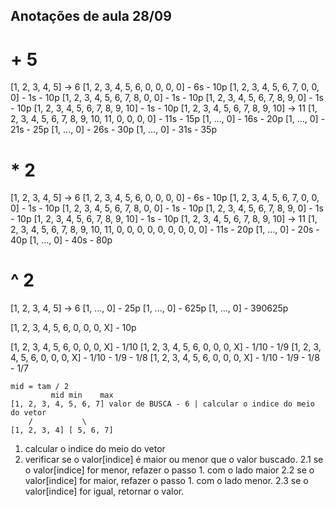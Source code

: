 ## Anotações de aula 28/09

# + 5

[1, 2, 3, 4, 5] -> 6
[1, 2, 3, 4, 5, 6, 0, 0, 0, 0] - 6s - 10p
[1, 2, 3, 4, 5, 6, 7, 0, 0, 0] - 1s - 10p
[1, 2, 3, 4, 5, 6, 7, 8, 0, 0] - 1s - 10p
[1, 2, 3, 4, 5, 6, 7, 8, 9, 0] - 1s - 10p
[1, 2, 3, 4, 5, 6, 7, 8, 9, 10] - 1s - 10p
[1, 2, 3, 4, 5, 6, 7, 8, 9, 10] -> 11
[1, 2, 3, 4, 5, 6, 7, 8, 9, 10, 11, 0, 0, 0, 0] - 11s - 15p
[1, ..., 0] - 16s - 20p
[1, ..., 0] - 21s - 25p
[1, ..., 0] - 26s - 30p
[1, ..., 0] - 31s - 35p

# \* 2

[1, 2, 3, 4, 5] -> 6
[1, 2, 3, 4, 5, 6, 0, 0, 0, 0] - 6s - 10p
[1, 2, 3, 4, 5, 6, 7, 0, 0, 0] - 1s - 10p
[1, 2, 3, 4, 5, 6, 7, 8, 0, 0] - 1s - 10p
[1, 2, 3, 4, 5, 6, 7, 8, 9, 0] - 1s - 10p
[1, 2, 3, 4, 5, 6, 7, 8, 9, 10] - 1s - 10p
[1, 2, 3, 4, 5, 6, 7, 8, 9, 10] -> 11
[1, 2, 3, 4, 5, 6, 7, 8, 9, 10, 11, 0, 0, 0, 0, 0, 0, 0, 0, 0] - 11s - 20p
[1, ..., 0] - 20s - 40p
[1, ..., 0] - 40s - 80p

# ^ 2

[1, 2, 3, 4, 5] -> 6
[1, ..., 0] - 25p
[1, ..., 0] - 625p
[1, ..., 0] - 390625p

[1, 2, 3, 4, 5, 6, 0, 0, 0, X] - 10p

[1, 2, 3, 4, 5, 6, 0, 0, 0, X] - 1/10
[1, 2, 3, 4, 5, 6, 0, 0, 0, X] - 1/10 - 1/9
[1, 2, 3, 4, 5, 6, 0, 0, 0, X] - 1/10 - 1/9 - 1/8
[1, 2, 3, 4, 5, 6, 0, 0, 0, X] - 1/10 - 1/9 - 1/8 - 1/7

```
mid = tam / 2
         mid min    max
[1, 2, 3, 4, 5, 6, 7] valor de BUSCA - 6 | calcular o indice do meio do vetor
    /           \
[1, 2, 3, 4] [ 5, 6, 7]
```

1. calcular o indice do meio do vetor
2. verificar se o valor[indice] é maior ou menor que o valor buscado.
   2.1 se o valor[indice] for menor, refazer o passo 1. com o lado maior
   2.2 se o valor[indice] for maior, refazer o passo 1. com o lado menor.
   2.3 se o valor[indice] for igual, retornar o valor.
